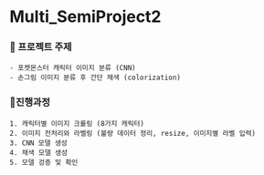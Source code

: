 # Multi_SemiProject2

### 🐤 프로젝트 주제

    - 포켓몬스터 캐릭터 이미지 분류 (CNN)
    - 손그림 이미지 분류 후 간단 채색 (colorization)
    
### 🐤진행과정
    1. 캐릭터별 이미지 크롤링 (8가지 캐릭터)
    2. 이미지 전처리와 라벨링 (불량 데이터 정리, resize, 이미지별 라벨 입력)
    3. CNN 모델 생성
    4. 채색 모델 생성
    5. 모델 겅증 및 확인
